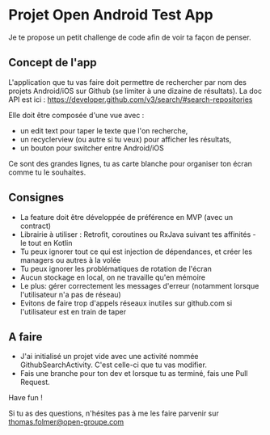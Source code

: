 # Projet Open Android Test App

Je te propose un petit challenge de code afin de voir ta façon de penser.

## Concept de l'app

L'application que tu vas faire doit permettre de rechercher par nom des projets Android/iOS sur Github (se limiter à une dizaine de résultats).
La doc API est ici : https://developer.github.com/v3/search/#search-repositories

Elle doit être composée d'une vue avec :
- un edit text pour taper le texte que l'on recherche,
- un recyclerview (ou autre si tu veux) pour afficher les résultats,
- un bouton pour switcher entre Android/iOS

Ce sont des grandes lignes, tu as carte blanche pour organiser ton écran comme tu le souhaites.


## Consignes

- La feature doit être développée de préférence en MVP (avec un contract)
- Librairie à utiliser : Retrofit, coroutines ou RxJava suivant tes affinités - le tout en Kotlin
- Tu peux ignorer tout ce qui est injection de dépendances, et créer les managers ou autres à la volée
- Tu peux ignorer les problématiques de rotation de l'écran
- Aucun stockage en local, on ne travaille qu'en mémoire
- Le plus: gérer correctement les messages d'erreur (notamment lorsque l'utilisateur n'a pas de réseau)
- Evitons de faire trop d'appels réseaux inutiles sur github.com si l'utilisateur est en train de taper


## A faire

- J'ai initialisé un projet vide avec une activité nommée GithubSearchActivity. C'est celle-ci que tu vas modifier.
- Fais une branche pour ton dev et lorsque tu as terminé, fais une Pull Request.

Have fun !

Si tu as des questions, n'hésites pas à me les faire parvenir sur thomas.folmer@open-groupe.com
